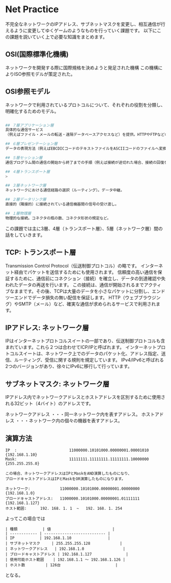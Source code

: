 # Net Practice

不完全なネットワークのIPアドレス、サブネットマスクを変更し、相互通信が行えるように変更してゆくゲームのようなものを行っていく課題です。
以下にこの課題を説いていく上で必要な知識をまとめます。

## OSI(国際標準化機構)
ネットワークを開発する際に国際規格を決めようと発足された機構
この機構によりISO参照モデルが策定された。

## OSI参照モデル
ネットワークで利用されているプロトコルについて、それぞれの役割を分類し、明確化するためのモデル。
```sh

## ７層アプリケーション層
具体的な通信サービス
（例えばファイル・メールの転送・遠隔データベースアクセスなど）を提供。HTTPやFTPなどの通信サービス。

## ６層プレゼンテーション層
データの表現方法（例えばEBCDICコードのテキストファイルをASCIIコードのファイルへ変換する。）

## ５層セッション層
通信プログラム間の通信の開始から終了までの手順（例えば接続が途切れた場合、接続の回復を試みるなど）。

## ４層トランスポート層
>

## ３層ネットワーク層
ネットワークにおける通信経路の選択（ルーティング）。データ中継。

## ２層データリンク層
直接的（隣接的）に接続されている通信機器間の信号の受け渡し。

## １層物理層
物理的な接続。コネクタの瓶の数、コネクタ形状の規定など。

```

この課題では主に3層、4層（トランスポート層）、5層（ネットワーク層）間の話をしていきます。

## TCP: トランスポート層
Transmission Control Protocol（伝送制御プロトコル）の略です。
インターネット経由でパケットを送信するためにも使用されます。
信頼度の高い通信を保証するために、通信前にコネクション（接続）を確立し、データの到達確認や失われたデータの再送を行います。
この接続は、通信が開始されるまでアクティブなままです。その後、TCPは大量のデータを小さなパケットに分割し、エンドツーエンドでデータ損失の無い配信を保証します。
HTTP（ウェブブラウジング）やSMTP（メール）など、確実な通信が求められるサービスで利用されます。

## IPアドレス: ネットワーク層
IPはインターネットプロトコルスイートの一部であり、伝送制御プロトコルも含まれています。これら２つは合わせてICP/IPと呼ばれます。
インターネットプロトコルスイートは、ネットワーク上でのデータのパケット化、アドレス指定、送信、ルーティング、受信に関する規則を規定しています。
IPv4/IPv6と呼ばれる2つのバージョンがあり、徐々にIPv6に移行して行っています。

## サブネットマスク: ネットワーク層
IPアドレス内でネットワークアドレスとホストアドレスを区別するために使用される32ビット（4バイト）のアドレスです。

ネットワークアドレス	・・・同一ネットワーク内を表すアドレス。
ホストアドレス			・・・ネットワーク内の個々の機器を表すアドレス。

## 演算方法
```
IP  :						11000000.10101000.00000001.00001010 {192.168.1.10}
Mask:						11111111.11111111.11111111.10000000 {255.255.255.0}

この場合、ネットワークアドレスはIPとMaskをAND演算したものになり、
ブロードキャストアドレスはIPとMaskをOR演算したものになります。

ネットワーク:				11000000.10101000.00000001.00000000 {192.168.1.0}
ブロードキャストアドレス:	11000000.10101000.00000001.01111111 {192.168.1.127}
ホスト範囲:		192. 168. 1. 1	~	192. 168. 1. 254
```


よってこの場合では
```
| 種類           | 値                           |
| ------------ | --------------------------- |
| IP           | 192.168.1.10                |
| サブネットマスク     | 255.255.255.128             |
| ネットワークアドレス   | 192.168.1.0                 |
| ブロードキャストアドレス | 192.168.1.127               |
| 使用可能ホスト範囲    | 192.168.1.1 ～ 192.168.1.126 |
| ホスト数         | 126台                        |
```
となる。




